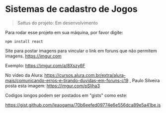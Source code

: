 <h1>Sistemas de cadastro de Jogos</h1>

> Sattus do projeto: Em desenvolvimento

Para rodar esse projeto em sua máquina, por favor digite:

```
npm install react
```

Site para postar imagens para vincular o link em foruns que não permitem imagens. https://imgur.com

Exemplo: https://imgur.com/a/8Xszy6F

No vídeo da Alura: https://cursos.alura.com.br/extra/alura-mais/comunicando-erros-e-tirando-duvidas-em-foruns-c19 ,
Paulo Silveira posta esta imagem: https://imgur.com/pSljha3

Codigos longos podem ser postados em "gists" como este:

https://gist.github.com/leaogama/70b6eefed09774e6e556dca89e5a41be.js
